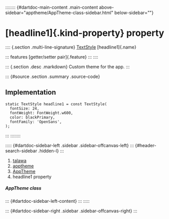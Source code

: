 :::::::: {#dartdoc-main-content .main-content above-sidebar="apptheme/AppTheme-class-sidebar.html" below-sidebar=""}
<div>

# [headline1]{.kind-property} property

</div>

:::: {.section .multi-line-signature}
[TextStyle](https://api.flutter.dev/flutter/painting/TextStyle-class.html)
[headline1]{.name}

::: features
[getter/setter pair]{.feature}
:::
::::

::: {.section .desc .markdown}
Custom theme for the app.
:::

::: {#source .section .summary .source-code}
## Implementation

``` language-dart
static TextStyle headline1 = const TextStyle(
  fontSize: 24,
  fontWeight: FontWeight.w600,
  color: blackPrimary,
  fontFamily: 'OpenSans',
);
```
:::
::::::::

::::: {#dartdoc-sidebar-left .sidebar .sidebar-offcanvas-left}
::: {#header-search-sidebar .hidden-l}
:::

1.  [talawa](../../index.html)
2.  [apptheme](../../apptheme/)
3.  [AppTheme](../../apptheme/AppTheme-class.html)
4.  headline1 property

##### AppTheme class

::: {#dartdoc-sidebar-left-content}
:::
:::::

::: {#dartdoc-sidebar-right .sidebar .sidebar-offcanvas-right}
:::
